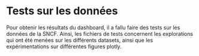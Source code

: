 # Tests sur les données

Pour obtenir les résultats du dashboard, il a fallu faire des tests sur les données de la SNCF. Ainsi, les fichiers de tests concernent les explorations qui ont été menées sur les différents datasets, ainsi que les expérimentations sur différentes figures plotly.
